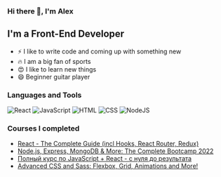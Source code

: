 ### Hi there 👋, I'm Alex

## I'm a Front-End Developer
- ⚡ I like to write code and coming up with something new
- 🔥 I am a big fan of sports
- 😍 I like to learn new things
- 😄 Beginner guitar player

### Languages and Tools
![React](https://img.shields.io/badge/-React-blue?style=for-the-badge&logo=react&logoColor=FFF)
![JavaScript](https://img.shields.io/badge/-JavaScript-blue?style=for-the-badge&logo=javascript)
![HTML](https://img.shields.io/badge/-HTML-blue?style=for-the-badge&logo=html)
![CSS](https://img.shields.io/badge/-CSS-blue?style=for-the-badge&logo=css)
![NodeJS](https://img.shields.io/badge/-Node.JS-blue?style=for-the-badge&logo=nodeJS)

### Courses I completed

- [React - The Complete Guide (incl Hooks, React Router, Redux)](https://www.udemy.com/course/react-the-complete-guide-incl-redux)
- [Node.js, Express, MongoDB & More: The Complete Bootcamp 2022](https://www.udemy.com/course/nodejs-express-mongodb-bootcamp/)
- [Полный курс по JavaScript + React - с нуля до результата](https://www.udemy.com/course/javascript_full)
- [Advanced CSS and Sass: Flexbox, Grid, Animations and More!](https://www.udemy.com/course/advanced-css-and-sass)
